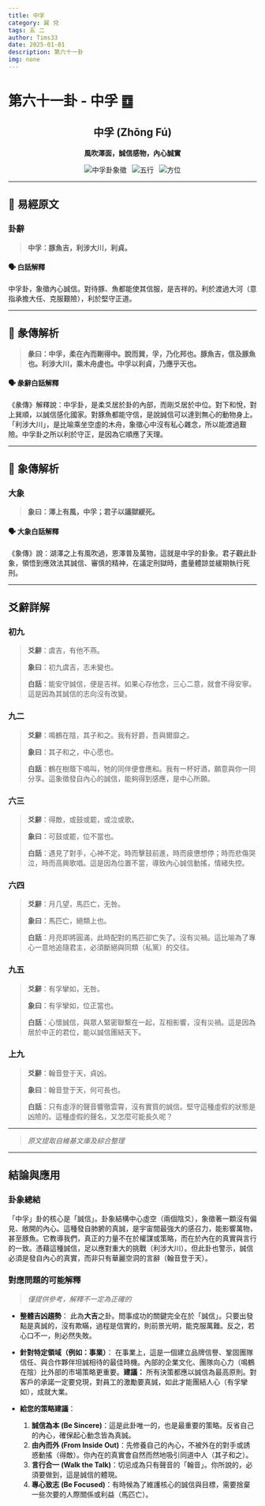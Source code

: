 ```yaml
---
title: 中孚
category: 巽 兌
tags: 五 二
author: Tims33
date: 2025-01-01
description: 第六十一卦
img: none
---
```


# 第六十一卦 - 中孚 ䷼

<div align="center">

## 中孚 (Zhōng Fú)
**風吹澤面，誠信感物，內心誠實**

</div>

<div align="center">

![中孚卦象徵](https://img.shields.io/badge/卦象-中孚-gray?style=for-the-badge)&ensp;
![五行](https://img.shields.io/badge/五行-上木下金-brightgreen?style=for-the-badge)&ensp;
![方位](https://img.shields.io/badge/方位-東南｜西-lightblue?style=for-the-badge)

</div>

---

## 📜 易經原文

### 卦辭

> **中孚：豚魚吉，利涉大川，利貞。**

#### 🗣️ 白話解釋
中孚卦，象徵內心誠信。對待豚、魚都能使其信服，是吉祥的。利於渡過大河（意指承擔大任、克服艱險），利於堅守正道。

---

## 📖 彖傳解析

> **彖曰：中孚，柔在內而剛得中。說而巽，孚，乃化邦也。豚魚吉，信及豚魚也。利涉大川，乘木舟虛也。中孚以利貞，乃應乎天也。**

#### 🗣️ 彖辭白話解釋
《彖傳》解釋說：中孚卦，是柔爻居於卦的內部，而剛爻居於中位。對下和悅，對上巽順，以誠信感化國家。對豚魚都能守信，是說誠信可以達到無心的動物身上。「利涉大川」，是比喻乘坐空虛的木舟，象徵心中沒有私心雜念，所以能渡過艱險。中孚卦之所以利於守正，是因為它順應了天理。

---

## 🎯 象傳解析

### 大象

> **象曰：澤上有風，中孚；君子以議獄緩死。**

#### 🗣️ 大象白話解釋
《象傳》說：湖澤之上有風吹過，恩澤普及萬物，這就是中孚的卦象。君子觀此卦象，領悟到應效法其誠信、審慎的精神，在議定刑獄時，盡量體諒並緩期執行死刑。

---

## 爻辭詳解

### 初九

> **爻辭**：虞吉，有他不燕。
>
> **象曰**：初九虞吉，志未變也。
>
> **白話**：能安守誠信，便是吉祥。如果心存他念，三心二意，就會不得安寧。這是因為其誠信的志向沒有改變。

### 九二

> **爻辭**：鳴鶴在陰，其子和之。我有好爵，吾與爾靡之。
>
> **象曰**：其子和之，中心愿也。
>
> **白話**：鶴在樹蔭下鳴叫，牠的同伴便會應和。我有一杯好酒，願意與你一同分享。這象徵發自內心的誠信，能夠得到感應，是中心所願。

### 六三

> **爻辭**：得敵，或鼓或罷，或泣或歌。
>
> **象曰**：可鼓或罷，位不當也。
>
> **白話**：遇見了對手，心神不定。時而擊鼓前進，時而疲憊想停；時而悲傷哭泣，時而高興歌唱。這是因為位置不當，導致內心誠信動搖，情緒失控。

### 六四

> **爻辭**：月几望，馬匹亡，无咎。
>
> **象曰**：馬匹亡，絕類上也。
>
> **白話**：月亮即將圓滿，此時配對的馬匹卻亡失了。沒有災禍。這比喻為了專心一意地追隨君主，必須斷絕與同類（私黨）的交往。

### 九五

> **爻辭**：有孚攣如，无咎。
>
> **象曰**：有孚攣如，位正當也。
>
> **白話**：心懷誠信，與眾人緊密聯繫在一起，互相影響，沒有災禍。這是因為居於中正的君位，能以誠信團結天下。

### 上九

> **爻辭**：翰音登于天，貞凶。
>
> **象曰**：翰音登于天，何可長也。
>
> **白話**：只有虛浮的聲音響徹雲霄，沒有實質的誠信。堅守這種虛假的狀態是凶險的。這種虛假的聲名，又怎麼可能長久呢？

---
> *原文提取自維基文庫及綜合整理*
---

## 結論與應用

### 卦象總結
「中孚」卦的核心是「誠信」。卦象結構中心虛空（兩個陰爻），象徵著一顆沒有偏見、敞開的內心。這種發自肺腑的真誠，是宇宙間最強大的感召力，能影響萬物，甚至豚魚。它教導我們，真正的力量不在於權謀或策略，而在於內在的真實與言行的一致。憑藉這種誠信，足以應對重大的挑戰（利涉大川）。但此卦也警示，誠信必須是發自內心的真實，而非只有華麗空洞的言辭（翰音登于天）。

### 對應問題的可能解釋
> *僅提供參考，解釋不一定為正確的*

* **整體吉凶趨勢**：
    此為**大吉**之卦。問事成功的關鍵完全在於「誠信」。只要出發點是真誠的，沒有欺瞞，過程是信實的，則前景光明，能克服萬難。反之，若心口不一，則必然失敗。

* **針對特定領域（例如：事業）**：
    在事業上，這是一個建立品牌信譽、鞏固團隊信任、與合作夥伴坦誠相待的最佳時機。內部的企業文化、團隊向心力（鳴鶴在陰）比外部的市場策略更重要。**建議：** 所有決策都應以誠信為最高原則。對客戶的承諾一定要兌現，對員工的激勵要真誠，如此才能團結人心（有孚攣如），成就大業。

* **給您的策略建議**：
    1.  **誠信為本 (Be Sincere)**：這是此卦唯一的，也是最重要的策略。反省自己的內心，確保起心動念皆為真誠。
    2.  **由內而外 (From Inside Out)**：先修養自己的內心，不被外在的對手或誘惑動搖（得敵）。你內在的真實會自然而然地吸引同道中人（其子和之）。
    3.  **言行合一 (Walk the Talk)**：切忌成為只有聲音的「翰音」。你所說的，必須要做到，這是誠信的體現。
    4.  **專心致志 (Be Focused)**：有時候為了維護核心的誠信與目標，需要捨棄一些次要的人際關係或利益（馬匹亡）。
